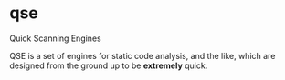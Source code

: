 # qse
Quick Scanning Engines

QSE is a set of engines for static code analysis, and the like, which are designed from the ground up to be **extremely** quick.

